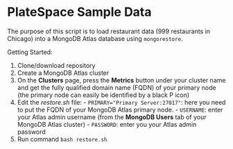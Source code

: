 # PlateSpace Sample Data

The purpose of this script is to load restaurant data (999 restaurants in Chicago) into a MongoDB Atlas database using `mongorestore`.

Getting Started:

  1. Clone/download repository
  1. Create a MongoDB Atlas cluster
  1. On the __Clusters__ page, press the __Metrics__ button under your cluster name and get the fully qualified domain name (FQDN) of your primary node (the primary node can easily be identified by a black P icon)
  1. Edit the _restore.sh_ file:
    - `PRIMARY="Primary Server:27017"`: here you need to put the FQDN of your MongoDB Atlas primary node.
    - `USERNAME`: enter your Atlas admin username (from the __MongoDB Users__ tab of your MongoDB Atlas cluster)
    - `PASSWORD`: enter you your Atlas admin password
  1. Run command `bash restore.sh`
